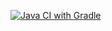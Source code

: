 [![Java CI with Gradle](https://github.com/EvgeniaSerg/api-ci3/actions/workflows/gradle.yml/badge.svg)](https://github.com/EvgeniaSerg/api-ci3/actions/workflows/gradle.yml)